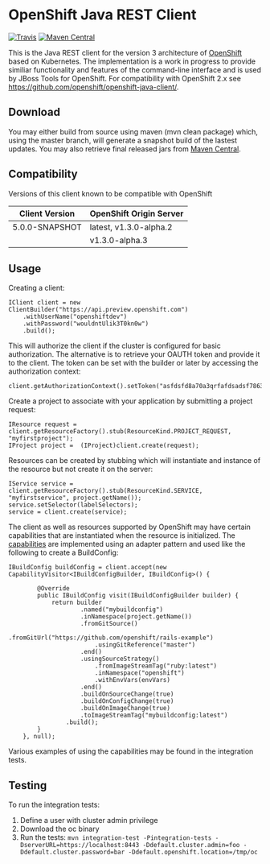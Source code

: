 OpenShift Java REST Client
===========================

[![Travis](https://travis-ci.org/openshift/openshift-restclient-java.svg?branch=master)](https://travis-ci.org/openshift/openshift-restclient-java) [![Maven Central](https://maven-badges.herokuapp.com/maven-central/com.openshift/openshift-restclient-java/badge.svg)](https://maven-badges.herokuapp.com/maven-central/com.openshift/openshift-restclient-java)

This is the Java REST client for the version 3 architecture of [OpenShift](https://github.com/openshift/origin) based on Kubernetes.  The implementation is
a work in progress to provide similiar functionality and features of the command-line interface and is used by JBoss Tools for OpenShift.  For compatibility with
OpenShift 2.x see https://github.com/openshift/openshift-java-client/.

Download
--------
You may either build from source using maven (mvn clean package) which, using the master branch, will generate a snapshot build of the lastest updates.  You may also retrieve final released jars from [Maven Central](http://search.maven.org/#search%7Cgav%7C1%7Cg%3A%22com.openshift%22%20AND%20a%3A%22openshift-restclient-java%22).

Compatibility
---------
Versions of this client known to be compatible with OpenShift

| Client Version           | OpenShift Origin Server |
|--------------------------|-------------------------|
| 5.0.0-SNAPSHOT           | latest, v1.3.0-alpha.2  |
|                          |         v1.3.0-alpha.3  |


Usage
-----

Creating a client:
 
	IClient client = new ClientBuilder("https://api.preview.openshift.com")
		.withUserName("openshiftdev")
		.withPassword("wouldntUlik3T0kn0w")
		.build();

This will authorize the client if the cluster is configured for basic authorization.  The alternative is to retrieve your OAUTH token and provide it to the client.  The token can be set with the builder or later by accessing the authorization context:

	client.getAuthorizationContext().setToken("asfdsfd8a70a3qrfafdsadsf786324");
	
Create a project to associate with your application by submitting a project request:

	IResource request = client.getResourceFactory().stub(ResourceKind.PROJECT_REQUEST, "myfirstproject");
	IProject project =  (IProject)client.create(request);

Resources can be created by stubbing which will instantiate and instance of the resource but not create it on the server:

	IService service = client.getResourceFactory().stub(ResourceKind.SERVICE, "myfirstservice", project.getName());
	service.setSelector(labelSelectors);
	service = client.create(service);
	
	
The client as well as resources supported by OpenShift may have certain capabilities that are instantiated when the resource is initialized.  The [capabilities](https://github.com/openshift/openshift-restclient-java/tree/master/src/main/java/com/openshift/restclient/capability) are implemented using an adapter pattern and used like the following to create a BuildConfig:

	IBuildConfig buildConfig = client.accept(new CapabilityVisitor<IBuildConfigBuilder, IBuildConfig>() {

			@Override
			public IBuildConfig visit(IBuildConfigBuilder builder) {
				return builder
						.named("mybuildconfig")
						.inNamespace(project.getName())
						.fromGitSource()
							.fromGitUrl("https://github.com/openshift/rails-example")
							.usingGitReference("master")
						.end()
						.usingSourceStrategy()
							.fromImageStreamTag("ruby:latest")
							.inNamespace("openshift")
							.withEnvVars(envVars)
						.end()
						.buildOnSourceChange(true)
						.buildOnConfigChange(true)
						.buildOnImageChange(true)
						.toImageStreamTag("mybuildconfig:latest")
					.build();
			}
		}, null);
 	
Various examples of using the capabilities may be found in the integration tests.

Testing
-------

To run the integration tests:

1.  Define a user with cluster admin privilege
1.  Download the oc binary
1.  Run the tests: `mvn integration-test -Pintegration-tests -DserverURL=https://localhost:8443 -Ddefault.cluster.admin=foo -Ddefault.cluster.password=bar -Ddefault.openshift.location=/tmp/oc`
